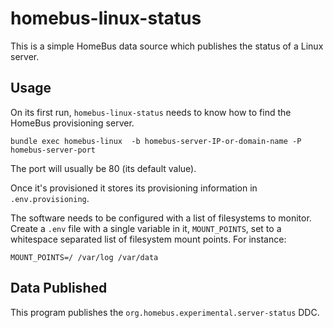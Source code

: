 # homebus-linux-status

This is a simple HomeBus data source which publishes the status of a Linux server.

## Usage

On its first run, `homebus-linux-status` needs to know how to find the HomeBus provisioning server.

```
bundle exec homebus-linux  -b homebus-server-IP-or-domain-name -P homebus-server-port
```

The port will usually be 80 (its default value).

Once it's provisioned it stores its provisioning information in `.env.provisioning`.

The software needs to be configured with a list of filesystems to monitor. Create a `.env`
file with a single variable in it, `MOUNT_POINTS`, set to a whitespace separated list of
filesystem mount points. For instance:
```
MOUNT_POINTS=/ /var/log /var/data
```

## Data Published

This program publishes the `org.homebus.experimental.server-status` DDC.
